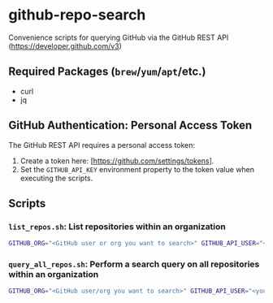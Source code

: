 # github-repo-search
Convenience scripts for querying GitHub via the GitHub REST API (https://developer.github.com/v3)

## Required Packages (`brew`/`yum`/`apt`/etc.)
- curl
- jq

## GitHub Authentication: Personal Access Token
The GitHub REST API requires a personal access token:
1. Create a token here: [https://github.com/settings/tokens].
2. Set the `GITHUB_API_KEY` environment property to the token value when executing the scripts.

## Scripts
### `list_repos.sh`: List repositories within an organization
```bash
GITHUB_ORG="<GitHub user or org you want to search>" GITHUB_API_USER="<your GitHub username>" GITHUB_API_KEY="<personal access token>" ./list_repos.sh
```

### `query_all_repos.sh`: Perform a search query on all repositories within an organization
```bash
GITHUB_ORG="<GitHub user/org you want to search>" GITHUB_API_USER="<your GitHub username>" GITHUB_API_KEY="<personal access token>" ./query_all_repos.sh "<search query string>"
```
